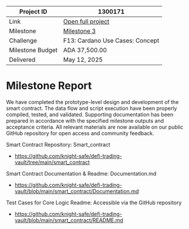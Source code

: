 |Project ID|1300171|
|-----------|-------------|
|Link|[Open full project](https://projectcatalyst.io/funds/10/f13-cardano-use-cases-concept/sidan-or-knightsafe-self-custodial-vault-for-defi-trading)|
|Milestone|[Milestone 3](https://milestones.projectcatalyst.io/projects/1300171/milestones/3)
|Challenge|	F13: Cardano Use Cases: Concept|
|Milestone Budget|ADA 37,500.00|
|Delivered|	May 12, 2025|

# Milestone Report

	
We have completed the prototype-level design and development of the smart contract. The data flow and script execution have been properly compiled, tested, and validated. Supporting documentation has been prepared in accordance with the specified milestone outputs and acceptance criteria. All relevant materials are now available on our public GitHub repository for open access and community feedback.

Smart Contract Repository: Smart_contract
- https://github.com/knight-safe/defi-trading-vault/tree/main/smart_contract
  
Smart Contract Documentation & Readme: Documentation.md
- https://github.com/knight-safe/defi-trading-vault/blob/main/smart_contract/Documentation.md

Test Cases for Core Logic Readme: Accessible via the GitHub repository
- https://github.com/knight-safe/defi-trading-vault/blob/main/smart_contract/README.md
